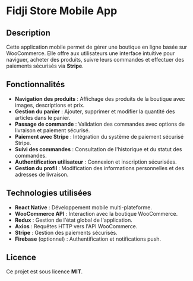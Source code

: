 # Fidji Store Mobile App

## Description
Cette application mobile permet de gérer une boutique en ligne basée sur WooCommerce. Elle offre aux utilisateurs une interface intuitive pour naviguer, acheter des produits, suivre leurs commandes et effectuer des paiements sécurisés via **Stripe**.

## Fonctionnalités
- **Navigation des produits** : Affichage des produits de la boutique avec images, descriptions et prix.
- **Gestion du panier** : Ajouter, supprimer et modifier la quantité des articles dans le panier.
- **Passage de commande** : Validation des commandes avec options de livraison et paiement sécurisé.
- **Paiement avec Stripe** : Intégration du système de paiement sécurisé Stripe.
- **Suivi des commandes** : Consultation de l'historique et du statut des commandes.
- **Authentification utilisateur** : Connexion et inscription sécurisées.
- **Gestion du profil** : Modification des informations personnelles et des adresses de livraison.

## Technologies utilisées
- **React Native** : Développement mobile multi-plateforme.
- **WooCommerce API** : Interaction avec la boutique WooCommerce.
- **Redux** : Gestion de l'état global de l'application.
- **Axios** : Requêtes HTTP vers l'API WooCommerce.
- **Stripe** : Gestion des paiements sécurisés.
- **Firebase** (optionnel) : Authentification et notifications push.

## Licence
Ce projet est sous licence **MIT**.
